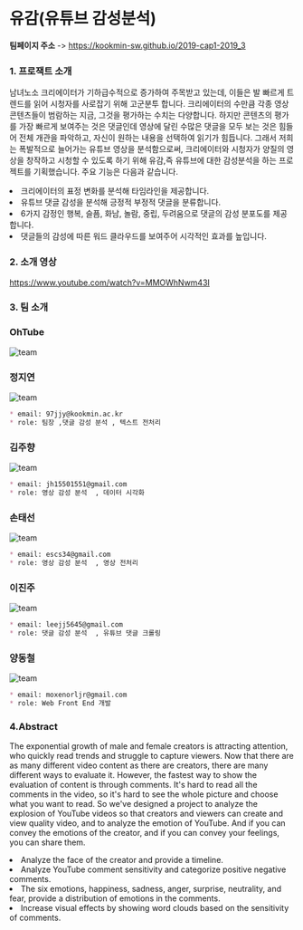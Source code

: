 
# 유감(유튜브 감성분석)
**팀페이지 주소** -> https://kookmin-sw.github.io/2019-cap1-2019_3

### 1. 프로잭트 소개

남녀노소 크리에이터가 기하급수적으로 증가하여 주목받고 있는데, 이들은 발 빠르게 트렌드를 읽어 시청자를 사로잡기 위해 고군분투 합니다.
크리에이터의 수만큼 각종 영상 콘텐츠들이 범람하는 지금, 그것을 평가하는 수치는 다양합니다. 하지만 콘텐츠의 평가를 가장 빠르게 보여주는 것은 댓글인데
영상에 달린 수많은 댓글을 모두 보는 것은 힘들어 전체 개관을 파악하고, 자신이 원하는 내용을 선택하여 읽기가 힘듭니다. 
그래서 저희는 폭발적으로 늘어가는 유튜브 영상을 분석함으로써, 크리에이터와 시청자가 양질의 영상을 창작하고 시청할 수 있도록 하기 위해
유감,즉 유튜브에 대한 감성분석을 하는 프로젝트를 기획했습니다. 주요 기능은 다음과 같습니다.

<li> 크리에이터의 표정 변화를 분석해 타임라인을 제공합니다.</li>
<li> 유튜브 댓글 감성을 분석해 긍정적 부정적 댓글을 분류합니다.</li>
<li> 6가지 감정인 행복, 슬픔, 화남, 놀람, 중립, 두려움으로 댓글의 감성 분포도를 제공합니다. </li>
<li> 댓글들의 감성에 따른 워드 클라우드를 보여주어 시각적인 효과를 높입니다. </li>

### 2. 소개 영상

https://www.youtube.com/watch?v=MMOWhNwm43I

### 3. 팀 소개

### OhTube
![team](./Images/OhTube_Logo.png)

### 정지연
![team](./Images/jeong.JPG)

```markdown
* email: 97jjy@kookmin.ac.kr
* role: 팀장 ,댓글 감성 분석 , 텍스트 전처리 
```
### 김주향
![team](./Images/kim.jpeg)

```markdown
* email: jh15501551@gmail.com
* role: 영상 감성 분석  , 데이터 시각화
```
### 손태선
![team](./Images/son.jpeg)

```markdown
* email: escs34@gmail.com
* role: 영상 감성 분석  , 영상 전처리
```

### 이진주
![team](./Images/lee.jpeg)


```markdown
* email: leejj5645@gmail.com
* role: 댓글 감성 분석  , 유튜브 댓글 크롤링
```

### 양동철
![team](./Images/yang.jpeg)


```markdown
* email: moxenorljr@gmail.com
* role: Web Front End 개발
```

### 4.Abstract
The exponential growth of male and female creators is attracting attention, who quickly read trends and struggle to capture viewers. Now that there are as many different video content as there are creators, there are many different ways to evaluate it. However, the fastest way to show the evaluation of content is through comments. It's hard to read all the comments in the video, so it's hard to see the whole picture and choose what you want to read. So we've designed a project to analyze the explosion of YouTube videos so that creators and viewers can create and view quality video, and to analyze the emotion of YouTube. And if you can convey the emotions of the creator, and if you can convey your feelings, you can share them.

<li> Analyze the face of the creator and provide a timeline.</li>
<li> Analyze YouTube comment sensitivity and categorize positive negative comments.</li>
<li> The six emotions, happiness, sadness, anger, surprise, neutrality, and fear, provide a distribution of emotions in the comments.</li>
<li> Increase visual effects by showing word clouds based on the sensitivity of comments.</li>

